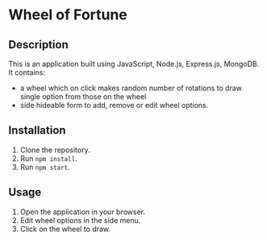 # Wheel of Fortune

## Description

This is an application built using JavaScript, Node.js, Express.js, MongoDB. It contains:

- a wheel which on click makes random number of rotations to draw single option from those on the wheel
- side hideable form to add, remove or edit wheel options.

## Installation

1. Clone the repository.
2. Run `npm install`.
3. Run `npm start`.

## Usage

1. Open the application in your browser.
2. Edit wheel options in the side menu.
3. Click on the wheel to draw.
